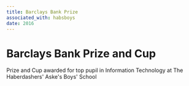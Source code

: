 ```yaml
---
title: Barclays Bank Prize
associated_with: habsboys
date: 2016
---
```


# Barclays Bank Prize and Cup

Prize and Cup awarded for top pupil in Information Technology at The Haberdashers' Aske's Boys' School
